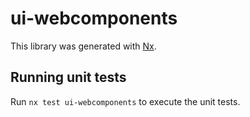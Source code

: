 # ui-webcomponents

This library was generated with [Nx](https://nx.dev).

## Running unit tests

Run `nx test ui-webcomponents` to execute the unit tests.
